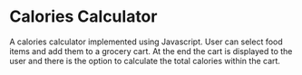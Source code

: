 # Calories Calculator

A calories calculator implemented using Javascript. User can select food items and add them to a grocery cart. At the end the cart is displayed to the user and there is the option to calculate the total calories within the cart.
